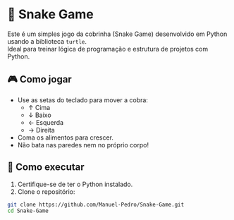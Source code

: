 # 🐍 Snake Game

Este é um simples jogo da cobrinha (Snake Game) desenvolvido em Python usando a biblioteca `turtle`.  
Ideal para treinar lógica de programação e estrutura de projetos com Python.

## 🎮 Como jogar

- Use as setas do teclado para mover a cobra:
  - ↑ Cima
  - ↓ Baixo
  - ← Esquerda
  - → Direita
- Coma os alimentos para crescer.
- Não bata nas paredes nem no próprio corpo!

## 🚀 Como executar

1. Certifique-se de ter o Python instalado.
2. Clone o repositório:

```bash
git clone https://github.com/Manuel-Pedro/Snake-Game.git
cd Snake-Game
